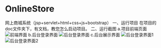 # OnlineStore
网上商城系统（jsp+servlet+html+css+js+bootstrap）
一、运行项目
在项目的doc文件夹下，有文档，教您怎么启动项目。
二、运行截图
a.项目前端页面
![前端界面](https://github.com/wonderfulMorty/OnlineStore/blob/master/run_img/Snipaste_2019-12-26_12-17-42.png?raw=true)
b.后台登录界面
![后台登录界面](https://github.com/wonderfulMorty/OnlineStore/blob/master/run_img/Snipaste_2019-12-26_12-18-58.png?raw=true)
c.后台展示界面
![后台登录界面1](https://github.com/wonderfulMorty/OnlineStore/blob/master/run_img/Snipaste_2019-12-26_12-19-13.png?raw=true)
![后台登录界面2](https://github.com/wonderfulMorty/OnlineStore/blob/master/run_img/Snipaste_2019-12-26_12-19-54.png?raw=true)
